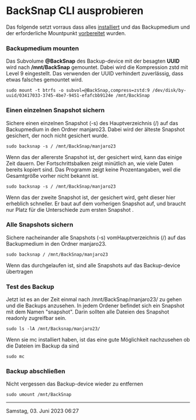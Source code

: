 # BackSnap CLI ausprobieren
Das folgende setzt vorraus dass alles [installiert](install_de.md) und das Backupmedium und der erforderliche Mountpunkt [vorbereitet](device_de.md) wurden.
### Backupmedium mounten
Das Subvolume **@BackSnap** des Backup-device mit der besagten **UUID** wird nach **/mnt/BackSnap** gemountet. Dabei wird die Kompression zstd mit Level 9 eingestellt. Das verwenden der UUID verhindert zuverlässig, dass etwas falsches gemountet wird.

`sudo mount -t btrfs -o subvol=@BackSnap,compress=zstd:9 /dev/disk/by-uuid/03417033-3745-4be7-9451-efafcbb9124e /mnt/BackSnap`

### Einen einzelnen Snapshot sichern
Sichere einen einzelnen Snapshot (-s) des Hauptverzeichnis (/) auf das Backupmedium in den Ordner manjaro23. Dabei wird der älteste Snapshot gesichert, der noch nicht gesichert wurde. 

`sudo backsnap -s / /mnt/BackSnap/manjaro23 `

Wenn das der allererste Snapshot ist, der gesichert wird, kann das einige Zeit dauern. Der Fortschrittsbalken zeigt minütlich an, wie viele Daten bereits kopiert sind. Das Programm zeigt keine Prozentangaben, weil die Gesamtgröße vorher nicht bekannt ist.

`sudo backsnap -s / /mnt/BackSnap/manjaro23 `

Wenn das der zweite Snapshot ist, der gesichert wird, geht dieser hier erheblich schneller. Er baut auf dem vorherigen Snapshot auf, und braucht nur Platz für die Unterschiede zum ersten Snapshot .

### Alle Snapshots sichern
Sichere nacheinander alle Snapshots (-s) vomHauptverzeichnis (/) auf das Backupmedium in den Ordner manjaro23.

`sudo backsnap / /mnt/BackSnap/manjaro23 `

Wenn das durchgelaufen ist, sind alle Snapshots auf das Backup-device übertragen

### Test des Backup

Jetzt ist es an der Zeit einmal nach /mnt/BackSnap/manjaro23/ zu gehen und die Backups anzusehen. In jedem Ordener befindet sich ein Snapshot mit dem Namen "snapshot". Darin sollten alle Dateien des Snapshot readonly zugreifbar sein.

`sudo ls -lA /mnt/Backsnap/manjaro23/`

Wenn sie mc installiert haben, ist das eine gute Möglichkeit nachzusehen ob die Dateien im Backup da sind

`sudo mc`

### Backup abschließen
Nicht vergessen das Backup-device wieder zu entfernen

`sudo umount /mnt/BackSnap `

----
Samstag, 03. Juni 2023 06:27 



